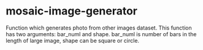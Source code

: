 # mosaic-image-generator
Function which generates photo from other images dataset. This function has two arguments: bar_numl and shape.
bar_numl is number of bars in the length of large image, shape can be square or circle.
